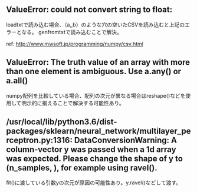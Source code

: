 ## ValueError: could not convert string to float: 

loadtxtで読み込む場合、（a,,b）のような穴の空いたCSVを読み込むと上記のエラーとなる。
genfromtxtで読み込むことで解決。

ref: http://www.mwsoft.jp/programming/numpy/csv.html

## ValueError: The truth value of an array with more than one element is ambiguous. Use a.any() or a.all()

numpy配列を比較している場合、配列の次元が異なる場合はreshape()などを使用して明示的に揃えることで解決する可能性あり。

## /usr/local/lib/python3.6/dist-packages/sklearn/neural_network/multilayer_perceptron.py:1316: DataConversionWarning: A column-vector y was passed when a 1d array was expected. Please change the shape of y to (n_samples, ), for example using ravel().

fit()に渡している引数yの次元が原因の可能性あり。y.ravel()などして渡す。
